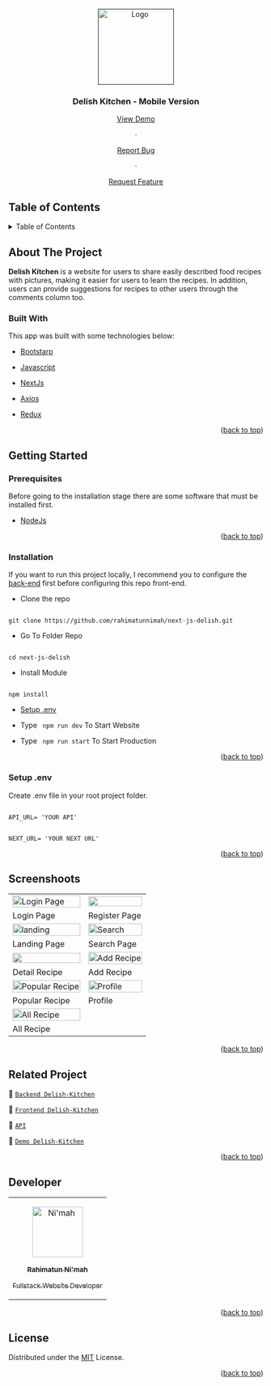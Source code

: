 <div id="top"></div>

<!-- PROJECT LOGO -->

<br />

<div align="center">

<a href="">

<img src="https://res.cloudinary.com/df9tcvnrs/image/upload/v1663852780/next-delish/logo_oz2285.png" alt="Logo" width="150px">

</a>

<h3 align="center">Delish Kitchen - Mobile Version</h3>

<p align="center">

<a href="https://delish-kitchen-next.vercel.app/">View Demo</a>

·

<a href="https://github.com/rahimatunnimah/next-js-delish/issues">Report Bug</a>

·

<a href="https://github.com/rahimatunnimah/next-js-delish/issues">Request Feature</a>

</p>

</div>

<!-- TABLE OF CONTENTS -->

## Table of Contents

<details>

<summary>Table of Contents</summary>

<ol>

<li>

<a href="#about-the-project">About The Project</a>

<ul>

<li><a href="#built-with">Built With</a></li>

</ul>

</li>

<li>

<a href="#getting-started">Getting Started</a>

<ul>

<li><a href="#prerequisites">Prerequisites</a></li>

<li><a href="#installation">Installation</a></li>

<li><a href="#setup-env-example">Setup .env example</a></li>

</ul>

</li>

<li><a href="#screenshoots">Screenshots</a></li>

<li><a href="#contributing">Contributing</a></li>

<li><a href="#related-project">Related Project</a></li>

<li><a href="#our-team">Contact</a></li>

<li><a href="#license">License</a></li>

</ol>

</details>

<!-- ABOUT THE PROJECT -->

## About The Project

**Delish Kitchen** is a website for users to share easily described food recipes with pictures, making it easier for users to learn the recipes. In addition, users can provide suggestions for recipes to other users through the comments column too.

### Built With

This app was built with some technologies below:

- [Bootstarp](https://getbootstrap.com/)

- [Javascript](https://www.javascript.com/)

- [NextJs](https://nextjs.org/)

- [Axios](https://axios-http.com/)

- [Redux](https://react-redux.js.org/)

<p align="right">(<a href="#top">back to top</a>)</p>

<!-- GETTING STARTED -->

## Getting Started

### Prerequisites

Before going to the installation stage there are some software that must be installed first.

- [NodeJs](https://nodejs.org/en/download/)

<p align="right">(<a href="#top">back to top</a>)</p>

### Installation

If you want to run this project locally, I recommend you to configure the [back-end](https://github.com/rahimatunnimah/rest-api-DELISH) first before configuring this repo front-end.

- Clone the repo

```

git clone https://github.com/rahimatunnimah/next-js-delish.git

```

- Go To Folder Repo

```

cd next-js-delish

```

- Install Module

```

npm install

```

- <a href="#setup-env">Setup .env</a>

- Type ` npm run dev` To Start Website

- Type ` npm run start` To Start Production

<p align="right">(<a href="#top">back to top</a>)</p>

### Setup .env

Create .env file in your root project folder.

```

API_URL= 'YOUR API'

```

```

NEXT_URL= 'YOUR NEXT URL'

```

<p align="right">(<a href="#top">back to top</a>)</p>

## Screenshoots

<p align="center" display=flex>

<table>

<tr>

<td><image src="https://res.cloudinary.com/df9tcvnrs/image/upload/v1663852505/next-delish/login-delen_whwjxp.png" alt="Login Page" width=100%></td>

<td><image src="https://res.cloudinary.com/df9tcvnrs/image/upload/v1663852511/next-delish/register_rpu9ey.png" width=100%/></td>

</tr>

<tr>

<td>Login Page</td>

<td>Register Page</td>

</tr>

<tr>

<td><image src="https://res.cloudinary.com/df9tcvnrs/image/upload/v1663853643/next-delish/Screenshot_from_2022-09-22_20-33-24_nn3wdx.png" alt="landing" width=100%></td>

<td><image src="https://res.cloudinary.com/df9tcvnrs/image/upload/v1663853842/next-delish/Screenshot_from_2022-09-22_20-36-47_u3m8ql.png" alt="Search" width=100%/></td>

</tr>

<tr>

<td>Landing Page</td>

<td>Search Page</td>

</tr>

<tr>

<td><image src="https://res.cloudinary.com/df9tcvnrs/image/upload/v1663852543/next-delish/detail-delen_preifq.png" width=100%></td>

<td><image src="https://res.cloudinary.com/df9tcvnrs/image/upload/v1663854055/next-delish/Screenshot_from_2022-09-22_20-40-41_hz81e7.png" alt="Add Recipe" width=100%/></td>

</tr>

<tr>

<td>Detail Recipe</td>

<td>Add Recipe</td>

</tr>

<tr>

<td><image src="https://res.cloudinary.com/df9tcvnrs/image/upload/v1663852510/next-delish/popular_h7i0jl.png" alt="Popular Recipe" width=100%></td>

<td><image src="https://res.cloudinary.com/df9tcvnrs/image/upload/v1663852510/next-delish/profile_c0gl3i.png" alt="Profile" width=100%></td>

</tr>

<tr>

<td>Popular Recipe</td>

<td>Profile</td>

</tr>

<tr>

<td><image src="https://res.cloudinary.com/df9tcvnrs/image/upload/v1663852507/next-delish/all-recipe_im2klf.png" alt="All Recipe" width=100%></td>

</tr>

<tr>

<td>All Recipe</td>

</tr>

</table>

</p>

<p align="right">(<a href="#top">back to top</a>)</p>

## Related Project

:rocket: [`Backend Delish-Kitchen`](https://github.com/rahimatunnimah/rest-api-DELISH)

:rocket: [`Frontend Delish-Kitchen`](https://github.com/rahimatunnimah/next-js-delish)

:rocket: [`API`](https://delish-kitchen.herokuapp.com)

:rocket: [`Demo Delish-Kitchen`](https://delish-kitchen-next.vercel.app/)

<p align="right">(<a href="#top">back to top</a>)</p>

## Developer

<center>

<table>

<tr>

<td align="center">

<a href="https://github.com/rahimatunnimah">

<img width="100" src="https://avatars.githubusercontent.com/u/59507749?s=96&v=4" alt="Ni'mah"><br/>

<sub><b>Rahimatun Ni'mah</b></sub> <br/>

<sub>Fullstack Website Developer</sub>

</a>

</td>

<tr>

</table>

</center>

<p align="right">(<a href="#top">back to top</a>)</p>

## License

Distributed under the [MIT](/LICENSE) License.

<p align="right">(<a href="#top">back to top</a>)</p>

